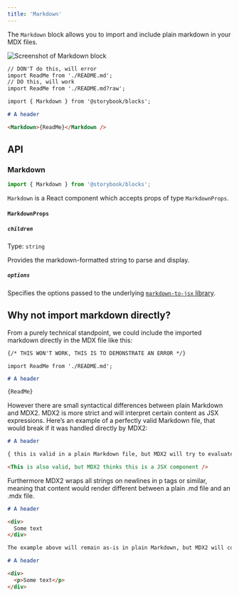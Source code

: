 ```yaml
---
title: 'Markdown'
---
```


The `Markdown` block allows you to import and include plain markdown in your MDX files.

![Screenshot of Markdown block](TK)

<!-- prettier-ignore-start -->
```md
// DON'T do this, will error
import ReadMe from './README.md';
// DO this, will work
import ReadMe from './README.md?raw';

import { Markdown } from '@storybook/blocks';

# A header 

<Markdown>{ReadMe}</Markdown />
```
<!-- prettier-ignore-end -->

## API

### Markdown

```js
import { Markdown } from '@storybook/blocks';
```

`Markdown` is a React component which accepts props of type `MarkdownProps`.

#### `MarkdownProps`

##### `children`

Type: `string`

Provides the markdown-formatted string to parse and display.

##### `options`

Specifies the options passed to the underlying [`markdown-to-jsx` library](https://github.com/probablyup/markdown-to-jsx/blob/main/README.md).

## Why not import markdown directly?

From a purely technical standpoint, we could include the imported markdown directly in the MDX file like this:

<!-- prettier-ignore-start -->
```md
{/* THIS WON'T WORK, THIS IS TO DEMONSTRATE AN ERROR */}

import ReadMe from './README.md';

# A header 

{ReadMe}
```
<!-- prettier-ignore-end -->

However there are small syntactical differences between plain Markdown and MDX2. MDX2 is more strict and will interpret certain content as JSX expressions. Here’s an example of a perfectly valid Markdown file, that would break if it was handled directly by MDX2:

<!-- prettier-ignore-start -->
```md
# A header

{ this is valid in a plain Markdown file, but MDX2 will try to evaluate this as an expression }

<This is also valid, but MDX2 thinks this is a JSX component />
```
<!-- prettier-ignore-end -->

Furthermore MDX2 wraps all strings on newlines in p tags or similar, meaning that content would render different between a plain .md file and an .mdx file.

<!-- prettier-ignore-start -->
```md
# A header

<div>
  Some text
</div>

The example above will remain as-is in plain Markdown, but MDX2 will compile it to:

# A header

<div>
  <p>Some text</p>
</div>
```
<!-- prettier-ignore-end -->
